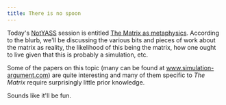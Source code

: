 ```yaml
---
title: There is no spoon
---
```

Today's <a href="http://users.rsise.anu.edu.au/%7Ejon/NotYASS.html">NotYASS</a> session is entitled <a href="http://users.rsise.anu.edu.au/%7Ejon/NotYASS7.html">The Matrix as metaphysics</a>. According to the blurb, we'll be discussing the various bits and pieces of work about the matrix as reality, the likelihood of this being the matrix, how one ought to live given that this is probably a simulation, etc.

Some of the papers on this topic (many can be found at <a href="http://www.simulation-argument.com/">www.simulation-argument.com</a>) are quite interesting and many of them specific to <span style="font-style: italic">The Matrix</span> require surprisingly little prior knowledge.

Sounds like it'll be fun.
